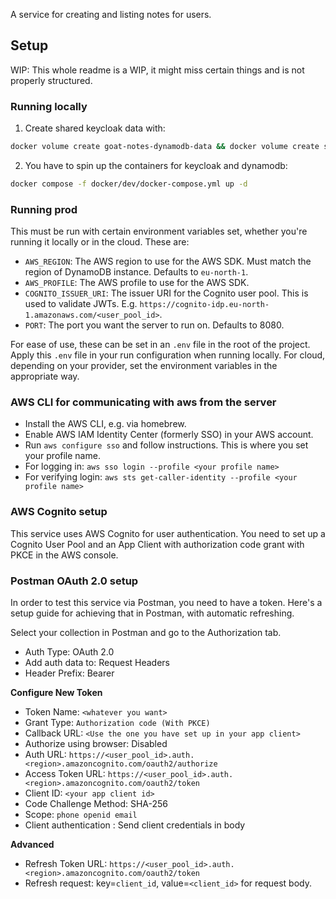 A service for creating and listing notes for users.

## Setup

WIP: This whole readme is a WIP, it might miss certain things and is not properly structured.

### Running locally

1. Create shared keycloak data with:
```bash
docker volume create goat-notes-dynamodb-data && docker volume create shared-keycloak-data
```

2. You have to spin up the containers for keycloak and dynamodb:
```bash
docker compose -f docker/dev/docker-compose.yml up -d
```

### Running prod
This must be run with certain environment variables set, whether you're running it locally or in the cloud. These are:
- `AWS_REGION`: The AWS region to use for the AWS SDK. Must match the region of DynamoDB instance. Defaults to `eu-north-1`.
- `AWS_PROFILE`: The AWS profile to use for the AWS SDK.
- `COGNITO_ISSUER_URI`: The issuer URI for the Cognito user pool. This is used to validate JWTs. E.g. `https://cognito-idp.eu-north-1.amazonaws.com/<user_pool_id>`.
- `PORT`: The port you want the server to run on. Defaults to 8080.

For ease of use, these can be set in an `.env` file in the root of the project.
Apply this `.env` file in your run configuration when running locally. For cloud, depending on your provider, set the environment variables in the appropriate way. 

### AWS CLI for communicating with aws from the server
- Install the AWS CLI, e.g. via homebrew.
- Enable AWS IAM Identity Center (formerly SSO) in your AWS account.
- Run `aws configure sso` and follow instructions. This is where you set your profile name.
- For logging in: `aws sso login --profile <your profile name>`
- For verifying login: `aws sts get-caller-identity --profile <your profile name>`

### AWS Cognito setup
This service uses AWS Cognito for user authentication. You need to set up a Cognito User Pool and an App Client with authorization code grant with PKCE in the AWS console.

### Postman OAuth 2.0 setup
In order to test this service via Postman, you need to have a token. Here's a setup guide for achieving that in Postman, with automatic refreshing.

Select your collection in Postman and go to the Authorization tab.

- Auth Type: OAuth 2.0
- Add auth data to: Request Headers
- Header Prefix: Bearer

**Configure New Token**
- Token Name: `<whatever you want>`
- Grant Type: `Authorization code (With PKCE)`
- Callback URL: `<Use the one you have set up in your app client>`
- Authorize using browser: Disabled
- Auth URL: `https://<user_pool_id>.auth.<region>.amazoncognito.com/oauth2/authorize`
- Access Token URL: `https://<user_pool_id>.auth.<region>.amazoncognito.com/oauth2/token`
- Client ID: `<your app client id>`
- Code Challenge Method: SHA-256
- Scope: `phone openid email`
- Client authentication : Send client credentials in body

**Advanced**
- Refresh Token URL: `https://<user_pool_id>.auth.<region>.amazoncognito.com/oauth2/token`
- Refresh request: key=`client_id`, value=`<client_id>` for request body.
